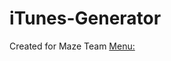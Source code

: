 # iTunes-Generator
Created for Maze Team
[Menu:](https://github.com/tymus123/iTunes-Generator/blob/main/menu.png?raw=false)
